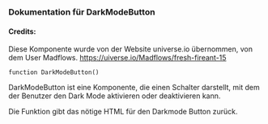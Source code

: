 ### Dokumentation für DarkModeButton

#### Credits:
Diese Komponente wurde von der Website universe.io übernommen, von dem User Madflows.
https://uiverse.io/Madflows/fresh-fireant-15

```
function DarkModeButton()
```

DarkModeButton ist eine Komponente, die einen Schalter darstellt, mit dem der Benutzer den Dark Mode aktivieren oder deaktivieren kann.

Die Funktion gibt das nötige HTML für den Darkmode Button zurück.
